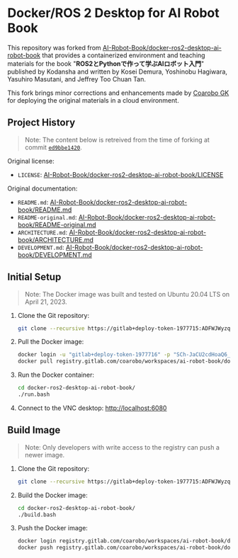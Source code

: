 # Docker/ROS 2 Desktop for AI Robot Book

This repository was forked from [AI-Robot-Book/docker-ros2-desktop-ai-robot-book](https://github.com/AI-Robot-Book/docker-ros2-desktop-ai-robot-book) that provides a containerized environment and teaching materials for the book "**ROS2とPythonで作って学ぶAIロボット入門**" published by Kodansha and written by Kosei Demura, Yoshinobu Hagiwara, Yasuhiro Masutani, and Jeffrey Too Chuan Tan.

This fork brings minor corrections and enhancements made by [Coarobo GK](https://coarobo.com/) for deploying the original materials in a cloud environment.

## Project History

> Note: The content below is retreived from the time of forking at commit [`ed9bbe1420`](https://github.com/AI-Robot-Book/docker-ros2-desktop-ai-robot-book/tree/ed9bbe1420c790f4934ea0d9bb0918cd969d907f).

Original license:
*   `LICENSE`: [AI-Robot-Book/docker-ros2-desktop-ai-robot-book/LICENSE](https://github.com/AI-Robot-Book/docker-ros2-desktop-ai-robot-book/blob/ed9bbe1420c790f4934ea0d9bb0918cd969d907f/LICENSE)

Original documentation:
*   `README.md`: [AI-Robot-Book/docker-ros2-desktop-ai-robot-book/README.md](https://github.com/AI-Robot-Book/docker-ros2-desktop-ai-robot-book/blob/ed9bbe1420c790f4934ea0d9bb0918cd969d907f/README.md)
*   `README-original.md`: [AI-Robot-Book/docker-ros2-desktop-ai-robot-book/README-original.md](https://github.com/AI-Robot-Book/docker-ros2-desktop-ai-robot-book/blob/ed9bbe1420c790f4934ea0d9bb0918cd969d907f/README-original.md)
*   `ARCHITECTURE.md`: [AI-Robot-Book/docker-ros2-desktop-ai-robot-book/ARCHITECTURE.md](https://github.com/AI-Robot-Book/docker-ros2-desktop-ai-robot-book/blob/ed9bbe1420c790f4934ea0d9bb0918cd969d907f/ARCHITECTURE.md)
*   `DEVELOPMENT.md`: [AI-Robot-Book/docker-ros2-desktop-ai-robot-book/DEVELOPMENT.md](https://github.com/AI-Robot-Book/docker-ros2-desktop-ai-robot-book/blob/ed9bbe1420c790f4934ea0d9bb0918cd969d907f/DEVELOPMENT.md)

## Initial Setup

> Note: The Docker image was built and tested on Ubuntu 20.04 LTS on April 21, 2023.

1.  Clone the Git repository:
    ```bash
    git clone --recursive https://gitlab+deploy-token-1977715:ADFWJWyzqqRfy3rtUZpc@gitlab.com/coarobo/workspaces/ai-robot-book/docker-ros2-desktop-ai-robot-book.git
    ```
2.  Pull the Docker image:
    ```bash
    docker login -u "gitlab+deploy-token-1977716" -p "SCh-JaCU2cdHoaQ6_YHY" registry.gitlab.com/coarobo/workspaces/ai-robot-book/docker-ros2-desktop-ai-robot-book
    docker pull registry.gitlab.com/coarobo/workspaces/ai-robot-book/docker-ros2-desktop-ai-robot-book/ros2-desktop-ai-robot-book:latest
    ```
3.  Run the Docker container:
    ```bash
    cd docker-ros2-desktop-ai-robot-book/
    ./run.bash
    ```
4.  Connect to the VNC desktop: [http://localhost:6080](http://localhost:6080)

## Build Image

> Note: Only developers with write access to the registry can push a newer image.

1.  Clone the Git repository:
    ```bash
    git clone --recursive https://gitlab+deploy-token-1977715:ADFWJWyzqqRfy3rtUZpc@gitlab.com/coarobo/workspaces/ai-robot-book/docker-ros2-desktop-ai-robot-book.git
    ```
2.  Build the Docker image:
    ```bash
    cd docker-ros2-desktop-ai-robot-book/
    ./build.bash
    ```
3.  Push the Docker image:
    ```bash
    docker login registry.gitlab.com/coarobo/workspaces/ai-robot-book/docker-ros2-desktop-ai-robot-book
    docker push registry.gitlab.com/coarobo/workspaces/ai-robot-book/docker-ros2-desktop-ai-robot-book/ros2-desktop-ai-robot-book:latest
    ```